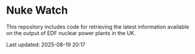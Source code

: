 # Nuke Watch

This repository includes code for retrieving the latest information available on the output of EDF nuclear power plants in the UK.

Last updated: 2025-08-19 20:17